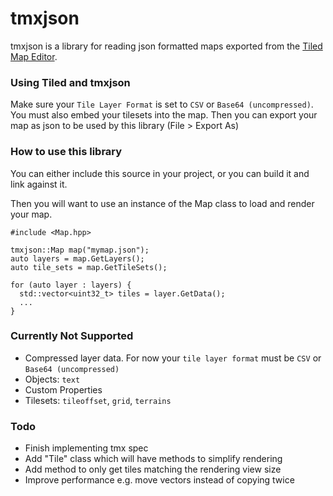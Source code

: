 # tmxjson

tmxjson is a library for reading json formatted maps exported from the [Tiled Map Editor](http://www.mapeditor.org/).

### Using Tiled and tmxjson
Make sure your `Tile Layer Format` is set to `CSV` or `Base64 (uncompressed)`. You must also embed your tilesets into the map. Then you can export
your map as json to be used by this library (File > Export As)

### How to use this library
You can either include this source in your project, or you can build it and link against it.

Then you will want to use an instance of the Map class to load and render your map.

```
#include <Map.hpp>

tmxjson::Map map("mymap.json");
auto layers = map.GetLayers();
auto tile_sets = map.GetTileSets();

for (auto layer : layers) {
  std::vector<uint32_t> tiles = layer.GetData();
  ...
}
```

### Currently Not Supported
- Compressed layer data. For now your `tile layer format` must be `CSV` or `Base64 (uncompressed)`
- Objects: `text`
- Custom Properties
- Tilesets: `tileoffset`, `grid`, `terrains`


### Todo
- Finish implementing tmx spec
- Add "Tile" class which will have methods to simplify rendering
- Add method to only get tiles matching the rendering view size
- Improve performance e.g. move vectors instead of copying twice
